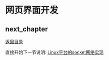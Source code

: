# 网页界面开发

## next_chapter

[返回目录](../README.md)

直接开始下一节说明: [Linux平台的socket网络实现](./ch04-06.socket_design.md)
